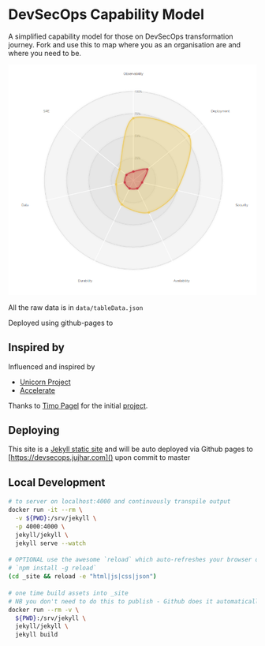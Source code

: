 # DevSecOps Capability Model
A simplified capability model for those on DevSecOps transformation journey.
Fork and use this to map where you as an organisation are and where you need to be.

![screnshot](img/screenshot.png)

All the raw data is in `data/tableData.json`

Deployed using github-pages to [](https://devsecops.jujhar.com)

## Inspired by

Influenced and inspired by
- [Unicorn Project](https://www.amazon.co.uk/dp/1942788762)
- [Accelerate](https://www.amazon.co.uk/dp/1942788339)

Thanks to [Timo Pagel](https://github.com/wurstbrot) for the initial [project](https://github.com/wurstbrot/DevSecOps-MaturityModel).

## Deploying

This site is a [Jekyll static site](https://jekyllrb.com/) and will be auto deployed via Github pages to [https://devsecops.jujhar.com]() upon commit to master

## Local Development

```bash
# to server on localhost:4000 and continuously transpile output
docker run -it --rm \
  -v ${PWD}:/srv/jekyll \
  -p 4000:4000 \
  jekyll/jekyll \
  jekyll serve --watch

# OPTIONAL use the awesome `reload` which auto-refreshes your browser on change using websockets
# `npm install -g reload`
(cd _site && reload -e "html|js|css|json")

# one time build assets into _site
# NB you don't need to do this to publish - Github does it automatically on commit
docker run --rm -v \
  ${PWD}:/srv/jekyll \
  jekyll/jekyll \
  jekyll build
```
